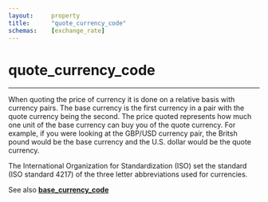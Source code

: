 ```yaml
---
layout:		property
title:		"quote_currency_code"
schemas:	[exchange_rate]
---
```


# quote_currency_code

---

When quoting the price of currency it is done on a relative basis with currency pairs. The base currency is the first currency in a pair with the quote currency being the second. The price quoted represents how much one unit of the base currency can buy you of the quote currency. For example, if you were looking at the GBP/USD currency pair, the Britsh pound would be the base currency and the U.S. dollar would be the quote currency.

The International Organization for Standardization (ISO) set the standard (ISO standard 4217) of the three letter abbreviations used for currencies.

See also [**base_currency_code**](https://github.com/SuadeLabs/fire/blob/master/documentation/properties/base_currency_code.md)
